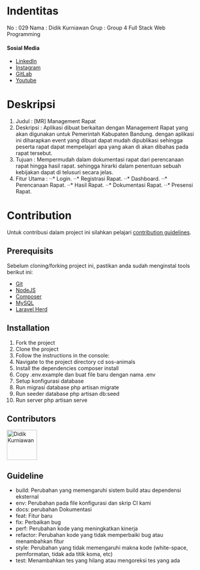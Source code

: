 # Indentitas
No   : 029
Nama : Didik Kurniawan
Grup : Group 4 Full Stack Web Programming

#### Sosial Media
- [LinkedIn](https://linkedin.com/in/didikkurniawannn)
- [Instagram](https://instagram.com/kurniawan_didik)
- [GitLab](https://gitlab.com/didikkurniawannn)
- [Youtube](https://youtube.com/didikmakaryo)

# Deskripsi
1. Judul     : [MR] Management Rapat
2. Deskripsi : Aplikasi dibuat berkaitan dengan Management Rapat yang akan digunakan untuk Pemerintah Kabupaten Bandung. dengan aplikasi ini diharapkan event yang dibuat dapat mudah dipublikasi sehingga peserta rapat dapat mempelajari apa yang akan di akan dibahas pada rapat tersebut.
3. Tujuan    : Mempermudah dalam dokumentasi rapat dari perencanaan rapat hingga hasil rapat. sehingga hirarki dalam penentuan sebuah kebijakan dapat di telusuri secara jelas.
4. Fitur Utama :
⋅⋅* Login.
⋅⋅* Registrasi Rapat.
⋅⋅* Dashboard.
⋅⋅* Perencanaan Rapat.
⋅⋅* Hasil Rapat.
⋅⋅* Dokumentasi Rapat.
⋅⋅* Presensi Rapat.

# Contribution

Untuk contribusi dalam project ini silahkan pelajari [contribution guidelines](https://github.com/YurisCodingClub/accessibility-mentor/blob/main/CONTRIBUTING.md).

## Prerequisits

Sebelum cloning/forking project ini, pastikan anda sudah menginstal tools berikut ini:

- [Git](https://git-scm.com/downloads)
- [NodeJS](https://nodejs.org/en/download/)
- [Composer](https://getcomposer.org/download/)
- [MySQL](https://www.mysql.com/downloads/)
- [Laravel Herd](https://herd.laravel.com)

## Installation

1. Fork the project
2. Clone the project
3. Follow the instructions in the console:
4. Navigate to the project directory cd sos-animals
5. Install the dependencies composer install
6. Copy .env.example dan buat file baru dengan nama .env
7. Setup konfigurasi database
8. Run migrasi database php artisan migrate
9. Run seeder database php artisan db:seed
10. Run server php artisan serve

## Contributors

[//]: contributor-faces

<a href="https://github.com/didikkurniawannn"><img src="https://avatars.githubusercontent.com/u/169165967?v=4" title="Didik Kurniawan" width="80" height="80"></a>

[//]: contributor-faces


## Guideline
- build: Perubahan yang memengaruhi sistem build atau dependensi eksternal
- env: Perubahan pada file konfigurasi dan skrip CI kami 
- docs: perubahan Dokumentasi
- feat: Fitur baru
- fix: Perbaikan bug
- perf: Perubahan kode yang meningkatkan kinerja
- refactor: Perubahan kode yang tidak memperbaiki bug atau menambahkan fitur
- style: Perubahan yang tidak memengaruhi makna kode (white-space, pemformatan, tidak ada titik koma, etc)
- test: Menambahkan tes yang hilang atau mengoreksi tes yang ada

